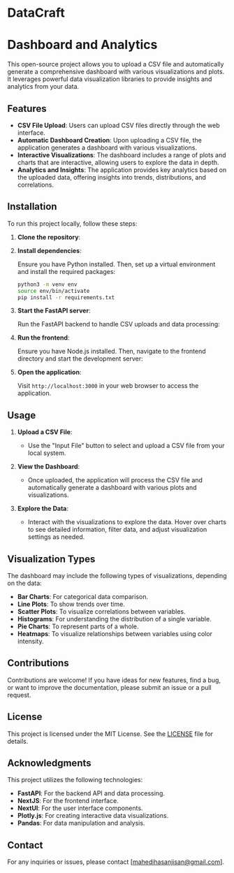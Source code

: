 # DataCraft

# Dashboard and Analytics

This open-source project allows you to upload a CSV file and automatically generate a comprehensive dashboard with various visualizations and plots. It leverages powerful data visualization libraries to provide insights and analytics from your data.

## Features

- **CSV File Upload**: Users can upload CSV files directly through the web interface.
- **Automatic Dashboard Creation**: Upon uploading a CSV file, the application generates a dashboard with various visualizations.
- **Interactive Visualizations**: The dashboard includes a range of plots and charts that are interactive, allowing users to explore the data in depth.
- **Analytics and Insights**: The application provides key analytics based on the uploaded data, offering insights into trends, distributions, and correlations.

## Installation

To run this project locally, follow these steps:

1. **Clone the repository**:



2. **Install dependencies**:

   Ensure you have Python installed. Then, set up a virtual environment and install the required packages:

   ```bash
   python3 -m venv env
   source env/bin/activate
   pip install -r requirements.txt
   ```

3. **Start the FastAPI server**:

   Run the FastAPI backend to handle CSV uploads and data processing:


4. **Run the frontend**:

   Ensure you have Node.js installed. Then, navigate to the frontend directory and start the development server:



5. **Open the application**:

   Visit `http://localhost:3000` in your web browser to access the application.

## Usage

1. **Upload a CSV File**:
   - Use the "Input File" button to select and upload a CSV file from your local system.

2. **View the Dashboard**:
   - Once uploaded, the application will process the CSV file and automatically generate a dashboard with various plots and visualizations.

3. **Explore the Data**:
   - Interact with the visualizations to explore the data. Hover over charts to see detailed information, filter data, and adjust visualization settings as needed.

## Visualization Types

The dashboard may include the following types of visualizations, depending on the data:

- **Bar Charts**: For categorical data comparison.
- **Line Plots**: To show trends over time.
- **Scatter Plots**: To visualize correlations between variables.
- **Histograms**: For understanding the distribution of a single variable.
- **Pie Charts**: To represent parts of a whole.
- **Heatmaps**: To visualize relationships between variables using color intensity.

## Contributions

Contributions are welcome! If you have ideas for new features, find a bug, or want to improve the documentation, please submit an issue or a pull request.

## License

This project is licensed under the MIT License. See the [LICENSE](LICENSE) file for details.

## Acknowledgments

This project utilizes the following technologies:

- **FastAPI**: For the backend API and data processing.
- **NextJS**: For the frontend interface.
- **NextUI**: For the user interface components.
- **Plotly.js**: For creating interactive data visualizations.
- **Pandas**: For data manipulation and analysis.

## Contact

For any inquiries or issues, please contact [mahedihasanjisan@gmail.com].
